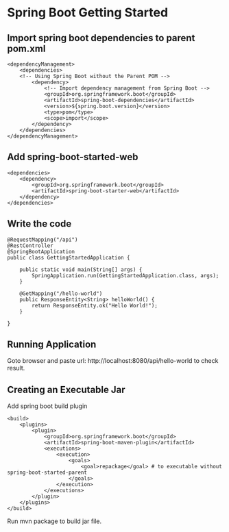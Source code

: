 # Spring Boot Getting Started

## Import spring boot dependencies to parent pom.xml
```
<dependencyManagement>
    <dependencies>
    <!-- Using Spring Boot without the Parent POM -->
        <dependency>
            <!-- Import dependency management from Spring Boot -->
            <groupId>org.springframework.boot</groupId>
            <artifactId>spring-boot-dependencies</artifactId>
            <version>${spring.boot.version}</version>
            <type>pom</type>
            <scope>import</scope>
        </dependency>
    </dependencies>
</dependencyManagement>
```

##  Add spring-boot-started-web
```
<dependencies>
    <dependency>
        <groupId>org.springframework.boot</groupId>
        <artifactId>spring-boot-starter-web</artifactId>
    </dependency>
</dependencies>
```

##  Write the code
```
@RequestMapping("/api")
@RestController
@SpringBootApplication
public class GettingStartedApplication {

    public static void main(String[] args) {
        SpringApplication.run(GettingStartedApplication.class, args);
    }

    @GetMapping("/hello-world")
    public ResponseEntity<String> helloWorld() {
        return ResponseEntity.ok("Hello World!");
    }

}
```

## Running Application

Goto browser and paste url: http://localhost:8080/api/hello-world to check result.

## Creating an Executable Jar

Add spring boot build plugin
```
<build>
    <plugins>
        <plugin>
            <groupId>org.springframework.boot</groupId>
            <artifactId>spring-boot-maven-plugin</artifactId>
            <executions>
                <execution>
                    <goals>
                        <goal>repackage</goal> # to executable without spring-boot-started-parent
                    </goals>
                </execution>
            </executions>
        </plugin>
    </plugins>
</build>
```
Run mvn package to build jar file.

